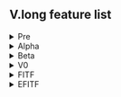 <h2>V.long feature list</h2>

<details>
 <summary>Pre</summary>
 
**fc-core***  
Why: needed to function
 
**fc-core-adminClient**  
Why: fat-controller
 
**fc-core-guardVM-client-qubes-linux**  
Why: dependant on qubes, need functioning firewall features for guardVM to exist  
 
**fc-core-tunnelVM-client-qubes-linux**  
Why: dependant on qubes, need functioning tunnel features for tunnelVM to exist

**fc-core-tunnelVM-tunnelAPI-glider**  
Why: needed to have multi-protocol support (without months of work)  
 
**fc-core-guardVM-guardAPI-iptables**  
Why: need to have firewall support (without months of work)  

</details>
 
<details>
 <summary>Alpha</summary>

**Bash-app**  
Why:  easy configurability via terminal. 

</details>

<details>
 <summary>Beta</summary>

**barebones-gui**  
Why:  get users on-board for beta   

</details>
  
<details>
 <summary>V0</summary>

**simple-gui**  
Why:  easy-to-use for v0

</details>

<details>
 <summary>FITF</summary>
 
 **net-protocol support via APIs**  
Why: improve speed, stability and remove dependency on external projects with restrictive licences

**plugins-API**  
Why: this is a pivotal step to something approaching true anonymity. (e.g: super cool browser plugins :P)


</details>


<details>
 <summary>EFITF</summary>

 **OS-layer-API**  
Why: so we can rinse the $ from SecureView (jks, it's so to reduce dependency on a single 'OS-layer' - but this is EFITF rc).


</details>
 
